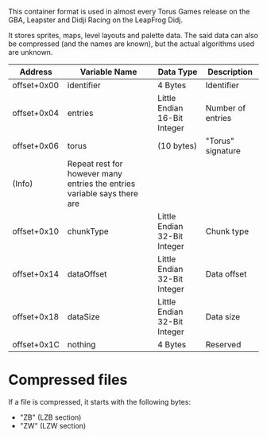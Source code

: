 This container format is used in almost every Torus Games release on the GBA, Leapster and Didji Racing on the LeapFrog Didj.

It stores sprites, maps, level layouts and palette data. The said data can also be compressed (and the names are known), but the actual algorithms used are unknown.

| Address                        | Variable Name        | Data Type                         | Description                       |
|--------------------------------|----------------------|-----------------------------------|-----------------------------------|
| offset+0x00                    | identifier           | 4 Bytes                           | Identifier                        |
| offset+0x04                    | entries              | Little Endian 16-Bit Integer      | Number of entries                 |
| offset+0x06                    | torus                | (10 bytes)                        | "Torus" signature                 |
| (Info)                         | Repeat rest for however many entries the entries variable says there are
| offset+0x10                    | chunkType            | Little Endian 32-Bit Integer      | Chunk type                        |
| offset+0x14                    | dataOffset           | Little Endian 32-Bit Integer      | Data offset                       |
| offset+0x18                    | dataSize             | Little Endian 32-Bit Integer      | Data size                         |
| offset+0x1C                    | nothing              | 4 Bytes                           | Reserved                          |

# Compressed files
If a file is compressed, it starts with the following bytes:
- "ZB" (LZB section)
- "ZW" (LZW section)
